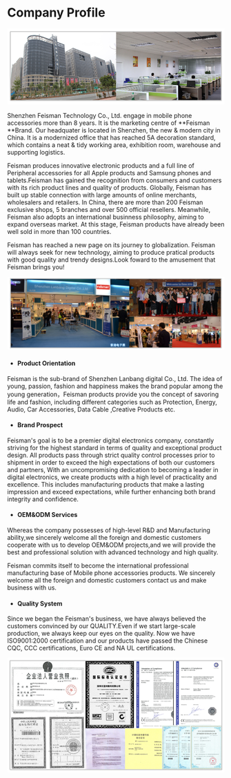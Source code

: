 # Company Profile

![](/assets/company1.jpg)

Shenzhen Feisman Technology Co., Ltd. engage in mobile phone accessories more than 8 years. It is the marketing centre of **Feisman **Brand. Our headquater is located in Shenzhen, the new & modern city in China. It is a modernized office that has reached 5A decoration standard, which contains a neat & tidy working area, exhibition room, warehouse and supporting logistics.

Feisman produces innovative electronic products and a full line of Peripheral accessories for all Apple products and Samsung phones and tablets.Feisman has gained the recognition from consumers and customers with its rich product lines and quality of products. Globally, Feisman has built up stable connection with large amounts of online merchants, wholesalers and retailers. In China, there are more than 200 Feisman exclusive shops, 5 branches and over 500 official resellers. Meanwhile, Feisman also adopts an international businness philosophy, aiming to expand overseas market. At this stage, Feisman products have already been well sold in more than 100 countries.

Feisman has reached a new page on its journey to globalization. Feisman will always seek for new technology, aiming to produce pratical products with good quality and trendy designs.Look foward to the amusement that Feisman brings you!

![](/assets/company2.jpg)

* #### Product Orientation

Feisman is the sub-brand of Shenzhen Lanbang digital Co., Ltd. The idea of young, passion, fashion and happiness makes the brand popular among the young generation，Feisman products provide you the concept of savoring life and fashion, including different categories such as Protection, Energy, Audio, Car Accessories, Data Cable ,Creative Products etc.

* #### Brand Prospect

Feisman's goal is to be a premier digital electronics company, constantly striving for the highest standard in terms of quality and exceptional product design. All products pass through strict quality control processes prior to shipment in order to exceed the high expectations of both our customers and partners, With an uncompromising dedication to becoming a leader in digital electronics, we create products with a high level of practicality and excellence. This includes manufacturing products that make a lasting impression and exceed expectations, while further enhancing both brand integrity and confidence.

* #### OEM&ODM Services

Whereas the company possesses of high-level R&D and Manufacturing ability,we sincerely welcome all the foreign and domestic customers cooperate with us to develop OEM&ODM projects,and we will provide the best and professional solution with advanced technology and high quality.

Feisman commits itself  to become the international professional manufacturing base of Mobile phone accessories  products. We sincerely  welcome all the foreign and domestic customers contact us and make business with us.

* #### Quality System

Since we began the Feisman's business, we have always believed the customers convinced by our QUALITY.Even if we start large-scale production, we always keep our eyes on the quality. Now we have ISO9001:2000 certification and our products have passed the Chinese CQC, CCC certifications, Euro CE and NA UL certifications.

![](/assets/company3.jpg)

